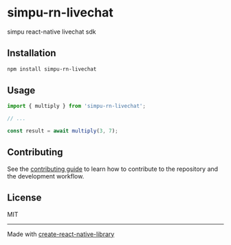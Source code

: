# simpu-rn-livechat

simpu react-native livechat sdk

## Installation

```sh
npm install simpu-rn-livechat
```

## Usage

```js
import { multiply } from 'simpu-rn-livechat';

// ...

const result = await multiply(3, 7);
```

## Contributing

See the [contributing guide](CONTRIBUTING.md) to learn how to contribute to the repository and the development workflow.

## License

MIT

---

Made with [create-react-native-library](https://github.com/callstack/react-native-builder-bob)
